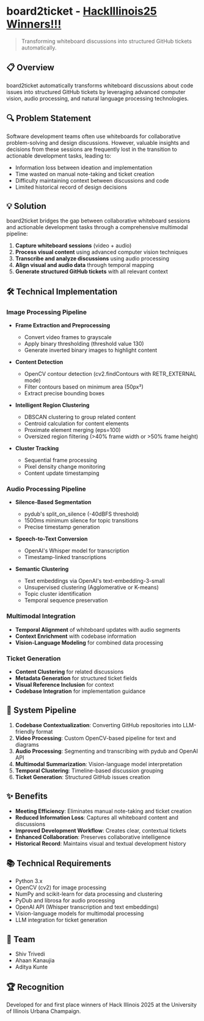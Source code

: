 # board2ticket - [HackIllinois25 **Winners!!!**](https://devpost.com/software/board2ticket)

> Transforming whiteboard discussions into structured GitHub tickets automatically.

## 📋 Overview

board2ticket automatically transforms whiteboard discussions about code issues into structured GitHub tickets by leveraging advanced computer vision, audio processing, and natural language processing technologies.

## 🔍 Problem Statement

Software development teams often use whiteboards for collaborative problem-solving and design discussions. However, valuable insights and decisions from these sessions are frequently lost in the transition to actionable development tasks, leading to:

- Information loss between ideation and implementation
- Time wasted on manual note-taking and ticket creation
- Difficulty maintaining context between discussions and code
- Limited historical record of design decisions

## 💡 Solution

board2ticket bridges the gap between collaborative whiteboard sessions and actionable development tasks through a comprehensive multimodal pipeline:

1. **Capture whiteboard sessions** (video + audio)
2. **Process visual content** using advanced computer vision techniques
3. **Transcribe and analyze discussions** using audio processing
4. **Align visual and audio data** through temporal mapping
5. **Generate structured GitHub tickets** with all relevant context

## 🛠️ Technical Implementation

### Image Processing Pipeline

- **Frame Extraction and Preprocessing**
  - Convert video frames to grayscale
  - Apply binary thresholding (threshold value 130)
  - Generate inverted binary images to highlight content

- **Content Detection**
  - OpenCV contour detection (cv2.findContours with RETR_EXTERNAL mode)
  - Filter contours based on minimum area (50px²)
  - Extract precise bounding boxes

- **Intelligent Region Clustering**
  - DBSCAN clustering to group related content
  - Centroid calculation for content elements
  - Proximate element merging (eps=100)
  - Oversized region filtering (>40% frame width or >50% frame height)

- **Cluster Tracking**
  - Sequential frame processing
  - Pixel density change monitoring
  - Content update timestamping

### Audio Processing Pipeline

- **Silence-Based Segmentation**
  - pydub's split_on_silence (-40dBFS threshold)
  - 1500ms minimum silence for topic transitions
  - Precise timestamp generation

- **Speech-to-Text Conversion**
  - OpenAI's Whisper model for transcription
  - Timestamp-linked transcriptions

- **Semantic Clustering**
  - Text embeddings via OpenAI's text-embedding-3-small
  - Unsupervised clustering (Agglomerative or K-means)
  - Topic cluster identification
  - Temporal sequence preservation

### Multimodal Integration

- **Temporal Alignment** of whiteboard updates with audio segments
- **Context Enrichment** with codebase information
- **Vision-Language Modeling** for combined data processing

### Ticket Generation

- **Content Clustering** for related discussions
- **Metadata Generation** for structured ticket fields
- **Visual Reference Inclusion** for context
- **Codebase Integration** for implementation guidance

## 🔄 System Pipeline

1. **Codebase Contextualization**: Converting GitHub repositories into LLM-friendly format
2. **Video Processing**: Custom OpenCV-based pipeline for text and diagrams
3. **Audio Processing**: Segmenting and transcribing with pydub and OpenAI API
4. **Multimodal Summarization**: Vision-language model interpretation
5. **Temporal Clustering**: Timeline-based discussion grouping
6. **Ticket Generation**: Structured GitHub issues creation

## ✨ Benefits

- **Meeting Efficiency**: Eliminates manual note-taking and ticket creation
- **Reduced Information Loss**: Captures all whiteboard content and discussions
- **Improved Development Workflow**: Creates clear, contextual tickets
- **Enhanced Collaboration**: Preserves collaborative intelligence
- **Historical Record**: Maintains visual and textual development history

## 📚 Technical Requirements

- Python 3.x
- OpenCV (cv2) for image processing
- NumPy and scikit-learn for data processing and clustering
- PyDub and librosa for audio processing
- OpenAI API (Whisper transcription and text embeddings)
- Vision-language models for multimodal processing
- LLM integration for ticket generation

## 👥 Team

- Shiv Trivedi
- Ahaan Kanaujia
- Aditya Kunte

## 🏆 Recognition

Developed for and first place winners of Hack Illinois 2025 at the University of Illinois Urbana Champaign.